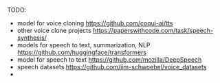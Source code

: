 TODO: 
- model for voice cloning https://github.com/coqui-ai/tts 
- other voice clone projects https://paperswithcode.com/task/speech-synthesis/ 
- models for speech to text, summarization, NLP https://github.com/huggingface/transformers
- model for speech to text https://github.com/mozilla/DeepSpeech 
- speech datasets https://github.com/jim-schwoebel/voice_datasets 
- 